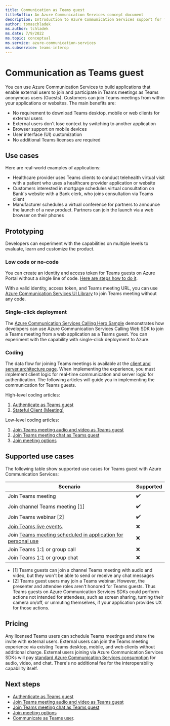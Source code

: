 ```yaml
---
title: Communication as Teams guest
titleSuffix: An Azure Communication Services concept document
description: Introduction to Azure Communication Services support for Teams guests
author: tomaschladek
ms.author: tchladek
ms.date: 7/9/2022
ms.topic: conceptual
ms.service: azure-communication-services
ms.subservice: teams-interop
---
```


# Communication as Teams guest

You can use Azure Communication Services to build applications that enable external users to join and participate in Teams meetings as Teams anonymous users (Guests). Customers can join Teams meetings from within your applications or websites. The main benefits are:
- No requirement to download Teams desktop, mobile or web clients for external users
- External users don't lose context by switching to another application
- Browser support on mobile devices
- User interface (UI) customization
- No additional Teams licenses are required

## Use cases
Here are real-world examples of applications:
- Healthcare provider uses Teams clients to conduct telehealth virtual visit with a patient who uses a healthcare provider application or website
- Customers interested in mortgage schedules virtual consultation on Bank's website with a Bank clerk, who joins consultation via Teams client
- Manufacturer schedules a virtual conference for partners to announce the launch of a new product. Partners can join the launch via a web browser on their phones 

## Prototyping

Developers can experiment with the capabilities on multiple levels to evaluate, learn and customize the product.

### Low code or no-code

You can create an identity and access token for Teams guests on Azure Portal without a single line of code. [Here are steps how to do it](../../../quickstarts/identity/quick-create-identity.md).

With a valid identity, access token, and Teams meeting URL, you can use [Azure Communication Services UI Library](https://azure.github.io/communication-ui-library/?path=/story/composites-call-with-chat-jointeamsmeeting--join-teams-meeting) to join Teams meeting without any code.

### Single-click deployment

The [Azure Communication Services Calling Hero Sample](../../../samples/calling-hero-sample.md) demonstrates how developers can use Azure Communication Services Calling Web SDK to join a Teams meeting from a web application as a Teams guest. You can experiment with the capability with single-click deployment to Azure.

### Coding

The data flow for joining Teams meetings is available at the [client and server architecture page](../../client-and-server-architecture.md). When implementing the experience, you must implement client logic for real-time communication and server logic for authentication. The following articles will guide you in implementing the communication for Teams guests.

High-level coding articles:
1. [Authenticate as Teams guest](../../../quickstarts/access-tokens.md) 
1. [Stateful Client (Meeting)](https://azure.github.io/communication-ui-library/?path=/story/composites-meeting-basicexample--basic-example)

Low-level coding articles:
1. [Join Teams meeting audio and video as Teams guest](../../../quickstarts/voice-video-calling/get-started-teams-interop.md)
1. [Join Teams meeting chat as Teams guest](../../../quickstarts/chat/meeting-interop.md)
1. [Join meeting options](../../../how-tos/calling-sdk/teams-interoperability.md)

## Supported use cases

The following table show supported use cases for Teams guest with Azure Communication Services:

| Scenario | Supported |
| --- | --- |
| Join Teams meeting | ✔️ |
| Join channel Teams meeting [1] | ✔️ |
| Join Teams webinar [2] | ✔️ |
| [Join Teams live events](/microsoftteams/teams-live-events/what-are-teams-live-events).| ❌ |
| Join [Teams meeting scheduled in application for personal use](https://www.microsoft.com/microsoft-teams/teams-for-home) | ❌ |
| Join Teams 1:1 or group call | ❌ |
| Join Teams 1:1 or group chat | ❌ |

- [1] Teams guests can join a channel Teams meeting with audio and video, but they won't be able to send or receive any chat messages
- [2] Teams guest users may join a Teams webinar. However, the presenter and attendee roles aren't honored for Teams guests. Thus Teams guests on Azure Communication Services SDKs could perform actions not intended for attendees, such as screen sharing, turning their camera on/off, or unmuting themselves, if your application provides UX for those actions.

## Pricing
Any licensed Teams users can schedule Teams meetings and share the invite with external users. External users can join the Teams meeting experience via existing Teams desktop, mobile, and web clients without additional charge. External users joining via Azure Communication Services SDKs will pay
[standard Azure Communication Services consumption](https://azure.microsoft.com/pricing/details/communication-services/) for audio, video, and chat. There's no additional fee for the interoperability capability itself.


## Next steps

- [Authenticate as Teams guest](../../../quickstarts/access-tokens.md)
- [Join Teams meeting audio and video as Teams guest](../../../quickstarts/voice-video-calling/get-started-teams-interop.md)
- [Join Teams meeting chat as Teams guest](../../../quickstarts/chat/meeting-interop.md)
- [Join meeting options](../../../how-tos/calling-sdk/teams-interoperability.md)
- [Communicate as Teams user](../../teams-endpoint.md).
